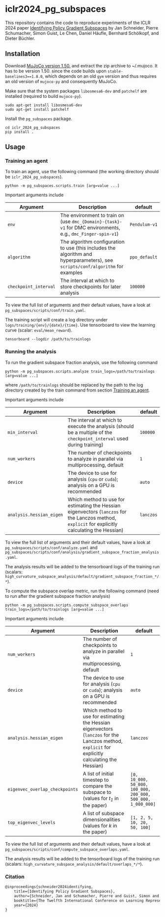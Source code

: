 # iclr2024_pg_subspaces
This repository contains the code to reproduce experiments of the ICLR 2024 paper [Identifying Policy Gradient Subspaces](https://openreview.net/pdf?id=iPWxqnt2ke) by Jan Schneider, Pierre Schumacher, Simon Guist, Le Chen,
Daniel Häufle, Bernhard Schölkopf, and Dieter Büchler.

## Installation
Download [MuJoCo version 1.50.](https://www.roboti.us/download/mjpro150_linux.zip) and extract the zip archive to ~/.mujoco.
It has to be version 1.50. since the code builds upon `stable-baselines3==1.8.0`, which depends on an old `gym` version and thus requires an old version of `mujoco-py` and consequently MuJoCo.

Make sure that the system packages `libosmesa6-dev` and `patchelf` are installed (required to build `mujoco-py`).
```
sudo apt-get install libosmesa6-dev
sudo apt-get install patchelf
```
Install the `pg_subspaces` package.
```
cd iclr_2024_pg_subspaces
pip install .
```

## Usage

### Training an agent
To train an agent, use the following command (the working directory should be `iclr_2024_pg_subspaces`).
```
python -m pg_subspaces.scripts.train [arg=value ...]
```
Important arguments include

| Argument              | Description                                                                                                                     | default       |
|-----------------------|---------------------------------------------------------------------------------------------------------------------------------|---------------|
| `env`                 | The environment to train on (use `dmc_{Domain}-{task}-v1` for DMC environments, e.g., `dmc_Finger-spin-v1`)                     | `Pendulum-v1` |
| `algorithm`           | The algorithm configuration to use (this includes the algorithm and hyperparameters), see `scripts/conf/algorithm` for examples | `ppo_default` |
| `checkpoint_interval` | The interval at which to store checkpoints for later analysis                                                                   | `100000`      |

To view the full list of arguments and their default values, have a look at `pg_subspaces/scripts/conf/train.yaml`.

The training script will create a log directory under `logs/training/{env}/{date}/{time}`.
Use tensorboard to view the learning curve (scalar: `eval/mean_reward`).
```
tensorboard --logdir /path/to/trainlogs
```

### Running the analysis
To run the gradient subspace fraction analysis, use the following command
```
python -m pg_subspaces.scripts.analyze train_logs=/path/to/trainlogs [arg=value ...]
```
where `/path/to/trainlogs` should be replaced by the path to the log directory created by the train command from section [Training an agent](#training-an-agent).

Important arguments include

| Argument                 | Description                                                                                                                                       | default       |
|--------------------------|---------------------------------------------------------------------------------------------------------------------------------------------------|---------------|
| `min_interval`           | The interval at which to execute the analysis (should be a multiple of the `checkpoint_interval` used during training)                            | `100000`      |
| `num_workers`            | The number of checkpoints to analyze in parallel via multiprocessing, default                                                                     | `1`           |
| `device`                 | The device to use for analysis (`cpu` or `cuda`); analysis on a GPU is recommended                                                                | `auto`        |
| `analysis.hessian_eigen` | Which method to use for estimating the Hessian eigenvectors (`lanczos` for the Lanczos method, `explicit` for explicitly calculating the Hessian) | `lanczos`     |
To view the full list of arguments and their default values, have a look at `pg_subspaces/scripts/conf/analyze.yaml` and `pg_subspaces/scripts/conf/analysis/gradient_subspace_fraction_analysis.yaml`.

The analysis results will be added to the tensorboard logs of the training run (scalars: `high_curvature_subspace_analysis/default/gradient_subspace_fraction_*/*`).

To compute the subspace overlap metric, run the following command (need to run after the gradient subspace fraction analysis)
```
python -m pg_subspaces.scripts.compute_subspace_overlaps train_logs=/path/to/trainlogs [arg=value ...]
```

Important arguments include

| Argument                       | Description                                                                                                                                       | default                                                     |
|--------------------------------|---------------------------------------------------------------------------------------------------------------------------------------------------|-------------------------------------------------------------|
| `num_workers`                  | The number of checkpoints to analyze in parallel via multiprocessing, default                                                                     | `1`                                                         |
| `device`                       | The device to use for analysis (`cpu` or `cuda`); analysis on a GPU is recommended                                                                | `auto`                                                      |
| `analysis.hessian_eigen`       | Which method to use for estimating the Hessian eigenvectors (`lanczos` for the Lanczos method, `explicit` for explicitly calculating the Hessian) | `lanczos`                                                   |
| `eigenvec_overlap_checkpoints` | A list of initial timestep to compare the subspace to (values for *t<sub>1</sub>* in the paper)                                                   | `[0, 10_000, 50_000, 100_000, 200_000, 500_000, 1_000_000]` |
| `top_eigenvec_levels`          | A list of subspace dimensionalities (values for *k* in the paper)                                                                                 | `[1, 2, 5, 10, 20, 50, 100]`                                |
To view the full list of arguments and their default values, have a look at `pg_subspaces/scripts/conf/compute_subspace_overlaps.yaml`.

The analysis results will be added to the tensorboard logs of the training run (scalars: `high_curvature_subspace_analysis/default/overlaps_*/*`).

### Citation
```latex
@inproceedings{schneider2024identifying,
    title={Identifying Policy Gradient Subspaces},
    author={Schneider, Jan and Schumacher, Pierre and Guist, Simon and Chen, Le and H{\"a}ufle, Daniel and Sch{\"o}lkopf, Bernhard and B{\"u}chler, Dieter},
    booktitle={The Twelfth International Conference on Learning Representations},
    year={2024}
}
```